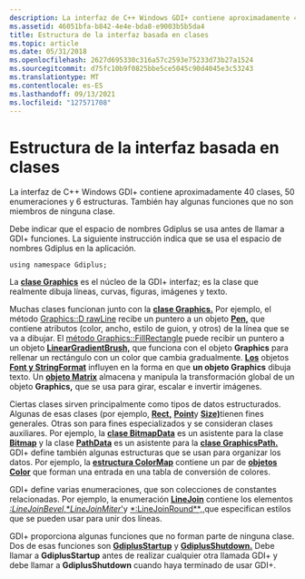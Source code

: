 ```yaml
---
description: La interfaz de C++ Windows GDI+ contiene aproximadamente 40 clases, 50 enumeraciones y 6 estructuras. También hay algunas funciones que no son miembros de ninguna clase.
ms.assetid: 46051bfa-b842-4e4e-bda8-e9003b5b5da4
title: Estructura de la interfaz basada en clases
ms.topic: article
ms.date: 05/31/2018
ms.openlocfilehash: 2627d695330c316a57c2593e75233d73b27a1524
ms.sourcegitcommit: d75fc10b9f0825bbe5ce5045c90d4045e3c53243
ms.translationtype: MT
ms.contentlocale: es-ES
ms.lasthandoff: 09/13/2021
ms.locfileid: "127571708"
---
```

# <a name="the-structure-of-the-class-based-interface"></a>Estructura de la interfaz basada en clases

La interfaz de C++ Windows GDI+ contiene aproximadamente 40 clases, 50 enumeraciones y 6 estructuras. También hay algunas funciones que no son miembros de ninguna clase.

Debe indicar que el espacio de nombres Gdiplus se usa antes de llamar a GDI+ funciones. La siguiente instrucción indica que se usa el espacio de nombres Gdiplus en la aplicación.

`using namespace Gdiplus;`

La [**clase Graphics**](/windows/win32/api/gdiplusgraphics/nl-gdiplusgraphics-graphics) es el núcleo de la GDI+ interfaz; es la clase que realmente dibuja líneas, curvas, figuras, imágenes y texto.

Muchas clases funcionan junto con la [**clase Graphics.**](/windows/win32/api/gdiplusgraphics/nl-gdiplusgraphics-graphics) Por ejemplo, el método [Graphics::D rawLine](/windows/win32/api/gdiplusgraphics/nf-gdiplusgraphics-graphics-drawline(inconstpen_inint_inint_inint_inint)) recibe un puntero a un objeto [**Pen,**](/windows/win32/api/gdipluspen/nl-gdipluspen-pen) que contiene atributos (color, ancho, estilo de guion, y otros) de la línea que se va a dibujar. El [método Graphics::FillRectangle](/windows/win32/api/gdiplusgraphics/nf-gdiplusgraphics-graphics-fillrectangle(inconstbrush_inconstrectf_)) puede recibir un puntero a un objeto [**LinearGradientBrush,**](/windows/win32/api/gdiplusbrush/nl-gdiplusbrush-lineargradientbrush) que funciona con el objeto **Graphics** para rellenar un rectángulo con un color que cambia gradualmente. [**Los**](/windows/win32/api/gdiplusheaders/nl-gdiplusheaders-font) objetos [**Font y StringFormat**](/windows/win32/api/gdiplusstringformat/nl-gdiplusstringformat-stringformat) influyen en la forma en que **un objeto Graphics** dibuja texto. Un [**objeto Matrix**](/windows/win32/api/gdiplusmatrix/nl-gdiplusmatrix-matrix) almacena y manipula la transformación global de un objeto **Graphics,** que se usa para girar, escalar e invertir imágenes.

Ciertas clases sirven principalmente como tipos de datos estructurados. Algunas de esas clases (por ejemplo, [**Rect,**](/windows/win32/api/gdiplustypes/nl-gdiplustypes-rect) [**Point**](/windows/win32/api/gdiplustypes/nl-gdiplustypes-point)y [**Size)**](/windows/win32/api/gdiplustypes/nl-gdiplustypes-size)tienen fines generales. Otras son para fines especializados y se consideran clases auxiliares. Por ejemplo, la [**clase BitmapData**](/windows/win32/api/gdiplusimaging/nl-gdiplusimaging-bitmapdata) es un asistente para la clase [**Bitmap**](/windows/win32/api/gdiplusheaders/nl-gdiplusheaders-bitmap) y la clase [**PathData**](/windows/win32/api/gdiplustypes/nl-gdiplustypes-pathdata) es un asistente para la [**clase GraphicsPath.**](/windows/win32/api/gdipluspath/nl-gdipluspath-graphicspath) GDI+ define también algunas estructuras que se usan para organizar los datos. Por ejemplo, la [**estructura ColorMap**](/windows/win32/api/Gdipluscolormatrix/ns-gdipluscolormatrix-colormap) contiene un par de [**objetos Color**](/windows/win32/api/gdipluscolor/nl-gdipluscolor-color) que forman una entrada en una tabla de conversión de colores.

GDI+ define varias enumeraciones, que son colecciones de constantes relacionadas. Por ejemplo, la enumeración [**LineJoin**](/windows/win32/api/Gdiplusenums/ne-gdiplusenums-linejoin) contiene los elementos [*:LineJoinBevel*,**LineJoinMiter*'](/windows/win32/api/Gdiplusenums/ne-gdiplusenums-linejoin)y [*:LineJoinRound**,,](/windows/win32/api/Gdiplusenums/ne-gdiplusenums-linejoin)que especifican estilos que se pueden usar para unir dos líneas. [](/windows/win32/api/Gdiplusenums/ne-gdiplusenums-linejoin)

GDI+ proporciona algunas funciones que no forman parte de ninguna clase. Dos de esas funciones son [**GdiplusStartup**](/windows/win32/api/Gdiplusinit/nf-gdiplusinit-gdiplusstartup) y [**GdiplusShutdown.**](/windows/win32/api/Gdiplusinit/nf-gdiplusinit-gdiplusshutdown) Debe llamar a **GdiplusStartup** antes de realizar cualquier otra llamada GDI+ y debe llamar a **GdiplusShutdown** cuando haya terminado de usar GDI+.

 

 
